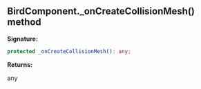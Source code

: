 
## BirdComponent.\_onCreateCollisionMesh() method

**Signature:**

```typescript
protected _onCreateCollisionMesh(): any;
```
**Returns:**

any

